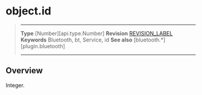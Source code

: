 # object.id

> --------------------- ------------------------------------------------------------------------------------------
> __Type__              [Number][api.type.Number]
> __Revision__          [REVISION_LABEL](REVISION_URL)
> __Keywords__          Bluetooth, bt, Service, id
> __See also__          [bluetooth.*][plugin.bluetooth]
> --------------------- ------------------------------------------------------------------------------------------

## Overview

Integer.